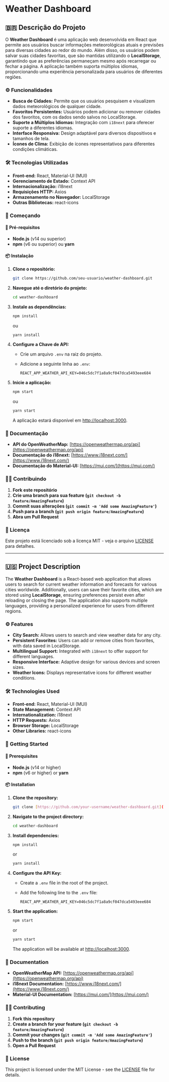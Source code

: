 # Weather Dashboard

## 🇧🇷 Descrição do Projeto

O **Weather Dashboard** é uma aplicação web desenvolvida em React que permite aos usuários buscar informações meteorológicas atuais e previsões para diversas cidades ao redor do mundo. Além disso, os usuários podem salvar suas cidades favoritas, que são mantidas utilizando o **LocalStorage**, garantindo que as preferências permaneçam mesmo após recarregar ou fechar a página. A aplicação também suporta múltiplos idiomas, proporcionando uma experiência personalizada para usuários de diferentes regiões.

### ⚙️ Funcionalidades

- **Busca de Cidades:** Permite que os usuários pesquisem e visualizem dados meteorológicos de qualquer cidade.
- **Favoritos Persistentes:** Usuários podem adicionar ou remover cidades dos favoritos, com os dados sendo salvos no LocalStorage.
- **Suporte a Múltiplos Idiomas:** Integração com `i18next` para oferecer suporte a diferentes idiomas.
- **Interface Responsiva:** Design adaptável para diversos dispositivos e tamanhos de tela.
- **Ícones de Clima:** Exibição de ícones representativos para diferentes condições climáticas.

### 🛠 Tecnologias Utilizadas

- **Front-end:** React, Material-UI (MUI)
- **Gerenciamento de Estado:** Context API
- **Internacionalização:** i18next
- **Requisições HTTP:** Axios
- **Armazenamento no Navegador:** LocalStorage
- **Outras Bibliotecas:** react-icons

### 🚀 Começando

#### 🔧 Pré-requisitos

- **Node.js** (v14 ou superior)
- **npm** (v6 ou superior) ou **yarn**

#### 📦 Instalação

1. **Clone o repositório:**

   ```bash
   git clone https://github.com/seu-usuario/weather-dashboard.git
   ```

2. **Navegue até o diretório do projeto:**

   ```bash
   cd weather-dashboard
   ```

3. **Instale as dependências:**

   ```bash
   npm install
   ```

   ou

   ```bash
   yarn install
   ```

4. **Configure a Chave de API:**

   - Crie um arquivo `.env` na raiz do projeto.
   - Adicione a seguinte linha ao `.env`:

     ```env
     REACT_APP_WEATHER_API_KEY=046c5dc7f1a8a9cf047dca5493eee684
     ```

5. **Inicie a aplicação:**

   ```bash
   npm start
   ```

   ou

   ```bash
   yarn start
   ```

   A aplicação estará disponível em [http://localhost:3000](http://localhost:3000).

### 📄 Documentação

- **API do OpenWeatherMap:** [https://openweathermap.org/api](https://openweathermap.org/api)
- **Documentação do i18next:** [https://www.i18next.com/](https://www.i18next.com/)
- **Documentação do Material-UI:** [https://mui.com/](https://mui.com/)

### 🧑‍💻 Contribuindo

1. **Fork este repositório**
2. **Crie uma branch para sua feature (`git checkout -b feature/AmazingFeature`)**
3. **Commit suas alterações (`git commit -m 'Add some AmazingFeature'`)**
4. **Push para a branch (`git push origin feature/AmazingFeature`)**
5. **Abra um Pull Request**

### 📜 Licença

Este projeto está licenciado sob a licença MIT - veja o arquivo [LICENSE](LICENSE) para detalhes.

---

## 🇺🇸 Project Description

The **Weather Dashboard** is a React-based web application that allows users to search for current weather information and forecasts for various cities worldwide. Additionally, users can save their favorite cities, which are stored using **LocalStorage**, ensuring preferences persist even after reloading or closing the page. The application also supports multiple languages, providing a personalized experience for users from different regions.

### ⚙️ Features

- **City Search:** Allows users to search and view weather data for any city.
- **Persistent Favorites:** Users can add or remove cities from favorites, with data saved in LocalStorage.
- **Multilingual Support:** Integrated with `i18next` to offer support for different languages.
- **Responsive Interface:** Adaptive design for various devices and screen sizes.
- **Weather Icons:** Displays representative icons for different weather conditions.

### 🛠 Technologies Used

- **Front-end:** React, Material-UI (MUI)
- **State Management:** Context API
- **Internationalization:** i18next
- **HTTP Requests:** Axios
- **Browser Storage:** LocalStorage
- **Other Libraries:** react-icons

### 🚀 Getting Started

#### 🔧 Prerequisites

- **Node.js** (v14 or higher)
- **npm** (v6 or higher) or **yarn**

#### 📦 Installation

1. **Clone the repository:**

   ```bash
   git clone [https://github.com/your-username/weather-dashboard.git](https://github.com/jefersonmarciano/weather-dashboard)
   ```

2. **Navigate to the project directory:**

   ```bash
   cd weather-dashboard
   ```

3. **Install dependencies:**

   ```bash
   npm install
   ```

   or

   ```bash
   yarn install
   ```

4. **Configure the API Key:**

   - Create a `.env` file in the root of the project.
   - Add the following line to the `.env` file:

     ```env
     REACT_APP_WEATHER_API_KEY=046c5dc7f1a8a9cf047dca5493eee684
     ```

5. **Start the application:**

   ```bash
   npm start
   ```

   or

   ```bash
   yarn start
   ```

   The application will be available at [http://localhost:3000](http://localhost:3000).

### 📄 Documentation

- **OpenWeatherMap API:** [https://openweathermap.org/api](https://openweathermap.org/api)
- **i18next Documentation:** [https://www.i18next.com/](https://www.i18next.com/)
- **Material-UI Documentation:** [https://mui.com/](https://mui.com/)

### 🧑‍💻 Contributing

1. **Fork this repository**
2. **Create a branch for your feature (`git checkout -b feature/AmazingFeature`)**
3. **Commit your changes (`git commit -m 'Add some AmazingFeature'`)**
4. **Push to the branch (`git push origin feature/AmazingFeature`)**
5. **Open a Pull Request**

### 📜 License

This project is licensed under the MIT License - see the [LICENSE](LICENSE) file for details.
